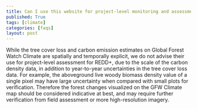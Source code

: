 ```yaml
---
title: Can I use this website for project-level monitoring and assessment for REDD+?
published: True
tags: [climate]
categories: [faqs]
layout: post
---
```

<div class="content">
	<p>While the tree cover loss and carbon emission estimates on Global Forest Watch Climate are spatially and temporally explicit, we do not advise their use for project-level assessment for REDD+, due to the scale of the carbon density data, in addition to year-to-year uncertainties in the tree cover loss data. For example, the aboveground live woody biomass density value of a single pixel may have large uncertainty when compared with small plots for verification. Therefore the forest changes visualized on the GFW Climate map should be considered indicative at best, and may require further verification from field assessment or more high-resolution imagery.</p>
</div>